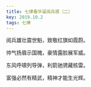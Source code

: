 ```yaml
---
title: 七律看华诞阅兵感（二）
key: 2019.10.2
tags: 七律
---
```


阅兵雄壮震世魁，致敬红旗如霞蔚。

帅气扬眉示国魄，豪情露脸展军威。

东风呼啸列导弹，利箭驰骋藏核雷。

富强必然有精武，精神才能生光辉。

</br>

